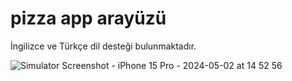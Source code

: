# pizza app arayüzü
  İngilizce ve Türkçe dil desteği bulunmaktadır.

![Simulator Screenshot - iPhone 15 Pro - 2024-05-02 at 14 52 56](https://github.com/humeyracengizz/tasarim_calismasi/assets/83345306/bc28695a-4a97-4989-8263-934edee1ad67)


